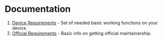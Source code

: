 # Documentation

1. [Device Requirements](requirements.md) - Set of needed basic working functions on your device.
2. [Official Requirements](official_requirements.md) - Basic info on getting official maintainership.